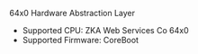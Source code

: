 64x0 Hardware Abstraction Layer

- Supported CPU: ZKA Web Services Co 64x0
- Supported Firmware: CoreBoot
